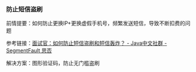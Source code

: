 ### 防止短信盗刷

前情提要：如何防止更换IP+更换虚假手机号，频繁发送短信，导致不断扣费的问题

参考链接：[面试官：如何防止短信盗刷和短信轰炸？ - Java中文社群 - SegmentFault 思否](https://segmentfault.com/a/1190000044621764)

解决方案：图形验证码，防止无门槛盗刷

